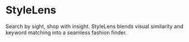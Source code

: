 # StyleLens
Search by sight, shop with insight. StyleLens blends visual similarity and keyword matching into a seamless fashion finder.
